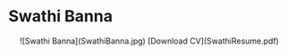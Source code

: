 # Swathi Banna

<center>
![Swathi Banna](SwathiBanna.jpg)
  [Download CV](SwathiResume.pdf)
</center>
